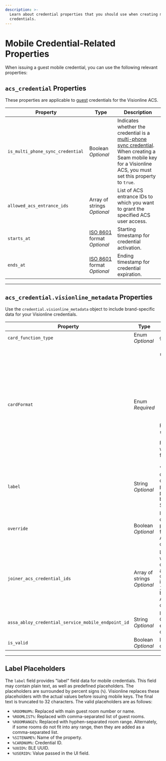 ```yaml
---
description: >-
  Learn about credential properties that you should use when creating mobile
  credentials.
---
```


# Mobile Credential-Related Properties

When issuing a guest mobile credential, you can use the following relevant properties:

## `acs_credential` Properties

These properties are applicable to [guest](credential-types/#issuing-guest-mobile-credentials) credentials for the Visionline ACS.

<table><thead><tr><th width="260">Property</th><th width="116">Type</th><th width="290">Description</th></tr></thead><tbody><tr><td><code>is_multi_phone_sync_credential</code></td><td>Boolean<br><em>Optional</em></td><td>Indicates whether the credential is a <a href="../../capability-guides/mobile-access/issuing-mobile-credentials-from-an-access-control-system.md#what-are-multi-phone-sync-credentials">multi-phone sync credential</a>.<br>When creating a Seam mobile key for a Visionline ACS, you must set this property to <code>true</code>.</td></tr><tr><td><code>allowed_acs_entrance_ids</code></td><td>Array of strings <em>Optional</em></td><td>List of ACS entrance IDs to which you want to grant the specified ACS user access. </td></tr><tr><td><code>starts_at</code></td><td><a href="https://www.iso.org/iso-8601-date-and-time-format.html">ISO 8601</a> format<br><em>Optional</em></td><td>Starting timestamp for credential activation.</td></tr><tr><td><code>ends_at</code></td><td><a href="https://www.iso.org/iso-8601-date-and-time-format.html">ISO 8601</a> format<br><em>Optional</em></td><td>Ending timestamp for credential expiration.</td></tr></tbody></table>

***

## `acs_credential.visionline_metadata` Properties

Use the `credential.visionline_metadata` object to include brand-specific data for your Visionline credentials.

<table><thead><tr><th width="260">Property</th><th width="116">Type</th><th width="290">Description</th></tr></thead><tbody><tr><td><code>card_function_type</code></td><td>Enum<br><em>Optional</em></td><td><code>guest</code></td></tr><tr><td><code>cardFormat</code></td><td>Enum<br><em>Required</em></td><td><p><code>rfid48</code> | <code>TLCode</code></p><ul><li><code>rfid48</code>: A low-capacity card. It can store up to 33 consecutive guest rooms, 28 common rooms, and 7 additional rooms.</li><li><code>TLCode</code>: A high capacity RFID card (for card types needing more than 48 bytes).</li></ul><p>For guest cards, generally use <code>rfid48</code>.</p><p>For guest advanced cards, which need a higher capacity format, use <code>TLCode</code>.</p></td></tr><tr><td><code>label</code></td><td>String<br><em>Optional</em></td><td>"Label" field data for mobile credentials. This field may contain plain text, as well as predefined placeholders. The placeholders are surrounded by percent signs (<code>%</code>).<br>See <a href="mobile-credential-related-properties.md#label-placeholders">Label Placeholders</a>.</td></tr><tr><td><code>override</code></td><td>Boolean<br><em>Optional</em></td><td>Indicates whether this guest credential invalidates any previously-issued credentials for overlapping entrances.<br>Applicable only to guest credentials.</td></tr><tr><td><code>joiner_acs_credential_ids</code></td><td>Array of strings <em>Optional</em></td><td>List of credential IDs with which the current guest credential shares entrance access. When <code>override_previous_credentials</code> is <code>false</code>, <code>joiner_acs_credential_ids</code> becomes a mandatory field.<br>Applicable only to guest credentials.</td></tr><tr><td><code>assa_abloy_credential_service_mobile_endpoint_id</code></td><td>String<br><em>Optional</em></td><td>ID of the ASSA ABLOY Credential Service mobile endpoint associated with the credential.</td></tr><tr><td><code>is_valid</code></td><td>Boolean<br><em>Optional</em></td><td>Indicates whether the credential is currently valid.</td></tr></tbody></table>

***

## Label Placeholders

The `label` field provides "label" field data for mobile credentials. This field may contain plain text, as well as predefined placeholders. The placeholders are surrounded by percent signs (`%`). Visionline replaces these placeholders with the actual values before issuing mobile keys. The final text is truncated to 32 characters. The valid placeholders are as follows:

* `%ROOMNUM%`: Replaced with main guest room number or name.
* `%ROOMLIST%`: Replaced with comma-separated list of guest rooms.
* `%ROOMRANGE%`: Replaced with hyphen-separated room range. Alternately, if some rooms do not fit into any range, then they are added as a comma-separated list.
* `%SITENAME%`: Name of the property.
* `%CARDNUM%`: Credential ID.
* `%UUID%`: BLE UUID.
* `%USERID%`: Value passed in the UI field.